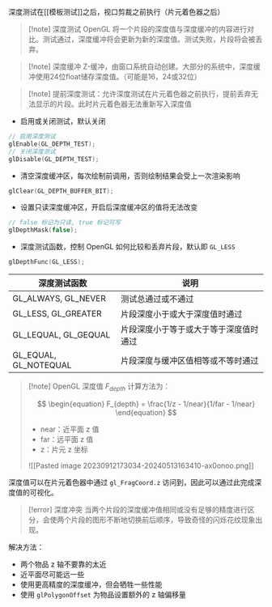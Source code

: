 深度测试在[[模板测试]]之后，视口剪裁之前执行（片元着色器之后）

>[!note] 深度测试
>OpenGL 将一个片段的深度值与深度缓冲的内容进行对比。测试通过，深度缓冲将会更新为新的深度值。测试失败，片段将会被丢弃。

>[!note] 深度缓冲
>Z-缓冲，由窗口系统自动创建。大部分的系统中，深度缓冲使用24位float储存深度值。（可能是16，24或32位）

>[!note] 提前深度测试：允许深度测试在片元着色器之前执行，提前丢弃无法显示的片段。此时片元着色器无法重新写入深度值

* 启用或关闭测试，默认关闭

```c++
// 启用深度测试
glEnable(GL_DEPTH_TEST);
// 关闭深度测试
glDisable(GL_DEPTH_TEST);
```

* 清空深度缓冲区，每次绘制前调用，否则绘制结果会受上一次渲染影响

```c++
glClear(GL_DEPTH_BUFFER_BIT);
```

* 设置只读深度缓冲区，开启后深度缓冲区的值将无法改变

```c++
// false 标记为只读, true 标记可写
glDepthMask(false);
```

* 深度测试函数，控制 OpenGL 如何比较和丢弃片段，默认即 `GL_LESS`

```c++
glDepthFunc(GL_LESS);
```

| 深度测试函数                | 说明                  |
| --------------------- | ------------------- |
| GL_ALWAYS, GL_NEVER   | 测试总通过或不通过           |
| GL_LESS, GL_GREATER   | 片段深度小于或大于深度值时通过     |
| GL_LEQUAL, GL_GEQUAL  | 片段深度小于等于或大于等于深度值时通过 |
| GL_EQUAL, GL_NOTEQUAL | 片段深度与缓冲区值相等或不等时通过   |

> [!note] OpenGL 深度值 $F_{depth}$ 计算方法为：
>
> $$
> \begin{equation} F_{depth} = \frac{1/z - 1/near}{1/far - 1/near} \end{equation}
> $$
>
> * near：近平面 z 值
> * far：远平面 z 值
> * z：片元 z 坐标
>
> ![[Pasted image 20230912173034-20240513163410-ax0onoo.png]]

深度值可以在片元着色器中通过 `gl_FragCoord.z` 访问到，因此可以通过此完成深度值的可视化。

> [!error] 深度冲突
> 当两个片段的深度缓冲值相同或没有足够的精度进行区分，会使两个片段的图形不断地切换前后顺序，导致奇怪的闪烁花纹现象出现。

解决方法：
* 两个物品 z 轴不要靠的太近
* 近平面尽可能远一些
* 使用更高精度的深度缓冲，但会牺牲一些性能
* 使用 `glPolygonOffset` 为物品设置额外的 z 轴偏移量

‍
